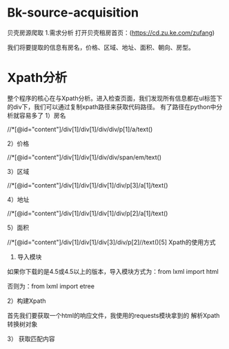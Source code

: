 # Bk-source-acquisition
贝壳房源爬取
1.需求分析
打开贝壳租房首页：(https://cd.zu.ke.com/zufang)

我们将要提取的信息有房名，价格、区域、地址、面积、朝向、房型。

# Xpath分析
整个程序的核心在与Xpath分析。进入检查页面，我们发现所有信息都在ul标签下的div下，我们可以通过复制xpath路径来获取代码路径。
有了路径在python中分析就容易多了
1）房名

//*[@id="content"]/div[1]/div[1]/div/div/p[1]/a/text()

2）价格

//*[@id="content"]/div[1]/div[1]/div/div/span/em/text()

3）区域

//*[@id="content"]/div[1]/div[1]/div[1]/div/p[3]/a[1]/text()

4）地址

//*[@id="content"]/div[1]/div[1]/div[1]/div/p[2]/a[1]/text()

5）面积

//*[@id="content"]/div[1]/div[1]/div[3]/div/p[2]//text()[5]
Xpath的使用方式
1) 导入模块

如果你下载的是4.5或4.5以上的版本，导入模块方式为：from lxml import html

否则为：from lxml import etree

2）构建Xpath

首先我们要获取一个html的响应文件，我使用的requests模块拿到的
解析Xpath
转换树对象

3）
获取匹配内容
